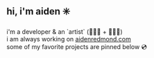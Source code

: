 <h2>hi, i'm aiden ✳️</h2>
<div>
  i'm a developer & an `artist` (👨🏽‍💻 + 🧑🏼‍🎨) <br />
  i am always working on <a href="https://aidenredmond.com">aidenredmond.com</a> <br />
  some of my favorite projects are pinned below 💿
</div>
